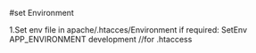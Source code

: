 #set Environment

1.Set env file in apache/.htacces/Environment if required:
SetEnv APP_ENVIRONMENT development  //for .htaccess

